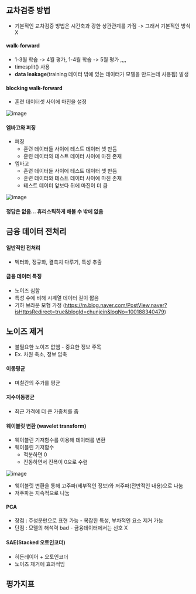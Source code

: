 ## 교차검증 방법
* 기본적인 교차검증 방법은 시간축과 강한 상관관계를 가짐 -> 그래서 기본적인 방식 X

#### walk-forward
* 1-3월 학습 -> 4월 평가, 1-4월 학습 -> 5월 평가 ,,,,
* timesplit() 사용
* **data leakage**(training 데이터 밖에 있는 데이터가 모델을 만드는데 사용됨) 발생

#### blocking walk-forward
* 훈련 데이터셋 사이에 마진을 설정

![image](https://user-images.githubusercontent.com/123862973/215316301-d7128b76-f3b6-4263-82f4-364706ef7954.png)

#### 엠바고와 퍼징
* 퍼징
  - 훈련 데이터들 사이에 테스트 데이터 셋 만듬
  - 훈련 데이터와 테스트 데이터 사이에 마진 존재
* 엠바고 
  - 훈련 데이터들 사이에 테스트 데이터 셋 만듬
  - 훈련 데이터와 테스트 데이터 사이에 마진 존재
  - 테스트 데이터 앞보다 뒤에 마진이 더 큼

![image](https://user-images.githubusercontent.com/123862973/215316502-afb33985-476a-460d-a9ab-28dbd1be669c.png)

#### 정답은 없음... 휴리스틱하게 해볼 수 밖에 없음


## 금융 데이터 전처리
#### 일반적인 전처리
* 벡터화, 정규화, 결측치 다루기, 특성 추출

#### 금융 데이터 특징
* 노이즈 심함
* 특성 수에 비해 시계열 데이터 길이 짧음
* 기하 브라운 모형 가정 (https://m.blog.naver.com/PostView.naver?isHttpsRedirect=true&blogId=chunjein&logNo=100188340479)


## 노이즈 제거
* 불필요한 노이즈 없앰 - 중요한 정보 주목
* Ex. 차원 축소, 정보 압축

#### 이동평균 
* 며칠간의 주가를 평균

#### 지수이동평균
* 최근 가격에 더 큰 가중치를 줌

#### 웨이블릿 변환 (wavelet transform)
* 웨이블린 기저함수를 이용해 데이터를 변환
* 웨이블린 기저함수 
    - 적분하면 0
    - 진동하면서 진폭이 0으로 수렴
 
![image](https://user-images.githubusercontent.com/123862973/215337003-693a9a90-0c7d-4914-8608-b5b1122330b6.png)

* 웨이블릿 변환을 통해 고주파(세부적인 정보)와 저주파(전반적인 내용)으로 나눔
* 저주파는 지속적으로 나눔

#### PCA
* 장점 : 주성분만으로 표현 가능 - 복잡한 특성, 부차적인 요소 제거 가능
* 단점 : 모델의 해석력 bad - 금융데이터에서는 선호 X

#### SAE(Stacked 오토인코더)
* 히든레이어 + 오토인코더
* 노이즈 제거에 효과적임


## 평가지표

